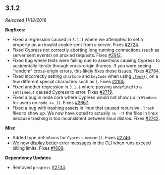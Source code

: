 ## 3.1.2

*Released 11/18/2018*

**Bugfixes:**

- Fixed a regression caused in `3.1.1` where we attempted to set a property on an invalid cookie sent from a server. Fixes [#2724](https://github.com/cypress-io/cypress/issues/2724).
- Fixed Cypress not correctly aborting long running connections (such as server sent events) on proxied requests. Fixes [#2612](https://github.com/cypress-io/cypress/issues/2612).
- Fixed bug where tests were failing due to assertions causing Cypress to accidentally iterate through cross-origin iframes. If you were seeing "random" cross-origin errors, this likely fixes those issues. Fixes [#2784](https://github.com/cypress-io/cypress/issues/2784).
- Fixed incorrectly setting `charCode` and `keyCode` when using [`.type()`](/api/commands/type) on a few different special characters such as `{`. Fixes [#2105](https://github.com/cypress-io/cypress/issues/2105).
- Fixed another regression in `3.1.1` where passing `undefined` to a `setTimeout` caused Cypress to error. Fixes [#2719](https://github.com/cypress-io/cypress/issues/2719).
- Fixed a bug in node core where Cypress would not show up in `Windows` for users on `node >= 11`. Fixes [#2667](https://github.com/cypress-io/cypress/issues/2667).
- Fixed a bug with trashing assets in linux that caused recursive `.Trash` files to show up. We now have opted to actually `rm -rf` the files in linux because trashing is too inconsistent between linux distros. Fixes [#2742](https://github.com/cypress-io/cypress/issues/2742).

**Misc**

- Added type definitions for `Cypress.moment()`. Fixes [#2746](https://github.com/cypress-io/cypress/issues/2746).
- We now display better error messages in the CLI when runs exceed billing limits. Fixes [#1689](https://github.com/cypress-io/cypress/issues/1689).

**Dependency Updates**

- Removed `progress` [#2733](https://github.com/cypress-io/cypress/issues/2733).

